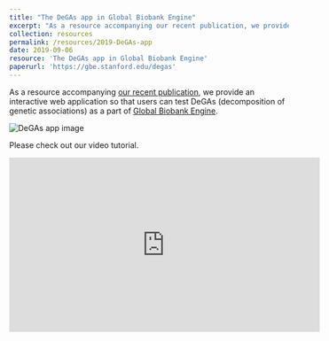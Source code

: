 ```yaml
---
title: "The DeGAs app in Global Biobank Engine"
excerpt: "As a resource accompanying our recent publication, we provide an interactive web application so that users can test DeGAs (decomposition of genetic associations).<br/><img src='/files/2020/DeGAs-app-screenshot.png'>"
collection: resources
permalink: /resources/2019-DeGAs-app
date: 2019-09-06
resource: 'The DeGAs app in Global Biobank Engine'
paperurl: 'https://gbe.stanford.edu/degas'
---
```


As a resource accompanying [our recent publication](/publication/2019-09-06-DeGAs), we provide an interactive web application so that users can test DeGAs (decomposition of genetic associations) as a part of [Global Biobank Engine](https://gbe.stanford.edu/).

![DeGAs app image](/files/2020/DeGAs-app-screenshot.png)

Please check out our video tutorial.

<iframe width="560" height="315" src="https://www.youtube.com/embed/vI89vgU4oSE" frameborder="0" allow="accelerometer; autoplay; encrypted-media; gyroscope; picture-in-picture" allowfullscreen></iframe>
